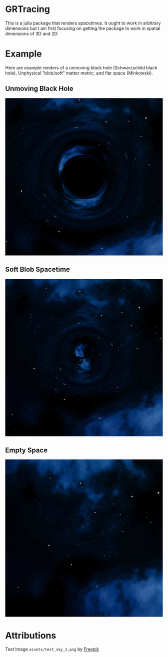 # GRTracing

This is a julia package that renders spacetimes.
It ought to work in arbitrary dimensions but I am first focusing on getting the package to
work in spatial dimensions of 3D and 2D.

# Example

Here are example renders of a unmoving black hole (Schwarzschild black hole), Unphysical "blob/soft" matter metric, and flat
space (Minkowski).

## Unmoving Black Hole

![Image of a Rendered Schwarzschild Black Hole](examples/schwarzschild_black_hole.png "Render of Schwarzschild Black Hole")

## Soft Blob Spacetime

![Image of a Soft Blob Spacetime](examples/soft_blob.png "Render of a soft blob spacetime.")

## Empty Space

![Image of empty space](examples/flat_space.png "Render of empty space")

# Attributions

Test Image `assets/test_sky_1.png` by <a href="https://www.freepik.com/free-vector/watercolor-galaxy-background_21449238.htm#query=night%20sky%20texture&position=2&from_view=keyword&track=ais_user&uuid=267f8109-e26a-465f-bacf-f60cfdd5144d">Freepik</a>
